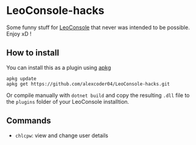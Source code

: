 
# LeoConsole-hacks

Some funny stuff for [LeoConsole](https://github.com/BoettcherDasOriginal/LeoConsole)
that never was intended to be possible. Enjoy xD !

## How to install

You can install this as a plugin using
[apkg](https://github.com/alexcoder04/LeoConsole-apkg)

```
apkg update
apkg get https://github.com/alexcoder04/LeoConsole-hacks.git
```

Or compile manually with `dotnet build` and copy the resulting `.dll` file to
the `plugins` folder of your LeoConsole installtion.

## Commands

 - `chlcpw`: view and change user details

